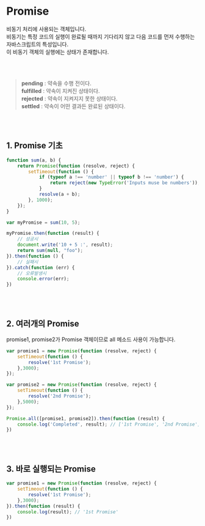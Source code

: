 # Promise

비동기 처리에 사용되는 객체입니다.<br>
비동기는 특정 코드의 실행이 완료될 때까지 기다리지 않고 다음 코드를 먼저 수행하는 자바스크립트의 특성입니다. <br>
이 비동기 객체의 실행에는 상태가 존재합니다.

<br>
<br>

> **pending** : 약속을 수행 전이다. <br>
> **fulfilled** : 약속이 지켜진 상태이다. <br>
> **rejected** : 약속이 지켜지지 못한 상태이다. <br>
> **settled** : 약속이 어떤 결과든 완료된 상태이다.
 
 <br>
 <br>

## 1. Promise 기초

```javascript
function sum(a, b) {
	return Promise(function (resolve, reject) {
	    setTimeout(function () {
	        if (typeof a !== 'number' || typeof b !== 'number') {
	            return reject(new TypeError('Inputs muse be numbers'));
            }
            resolve(a + b);           
        }, 1000);
    });
}

var myPromise = sum(10, 5);

myPromise.then(function (result) {
    // 성공시
    document.write('10 + 5 :', result);
    return sum(null, "foo");
}).then(function () { 
    // 실패시
}).catch(function (err) {
    // 오류발생시
    console.error(err);
})
```

<br><br>

## 2. 여러개의 Promise

promise1, promise2가 Promise 객체이므로 all 메소드 사용이 가능합니다.


```javascript
var promise1 = new Promise(function (resolve, reject) {
    setTimeout(function () {
        resolve('1st Promise');
    },3000);
});

var promise2 = new Promise(function (resolve, reject) {
    setTimeout(function () {
        resolve('2nd Promise');
    },5000);
});

Promise.all([promise1, promise2]).then(function (result) {
    console.log('Completed', result); // ['1st Promise', '2nd Promise'] 
})
```

<br>
<br>

## 3. 바로 실행되는 Promise

```javascript
var promise1 = new Promise(function (resolve, reject) {
    setTimeout(function () {
        resolve('1st Promise');
    },3000);
}).then(function (result) {
    console.log(result); // '1st Promise'
})
```